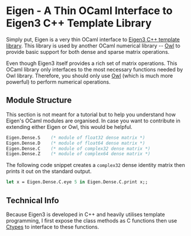 # Eigen - A Thin OCaml Interface to Eigen3 C++ Template Library
Simply put, Eigen is a very thin OCaml interface to [Eigen3 C++ template library](https://github.com/ryanrhymes/eigen). This library is used by another OCaml numerical library -- [Owl](https://github.com/ryanrhymes/owl) to provide basic support for both dense and sparse matrix operations.

Even though Eigen3 itself provides a rich set of matrix operations. This OCaml library only interfaces to the most necessary functions needed by Owl library. Therefore, you should only use [Owl](https://github.com/ryanrhymes/owl) (which is much more powerful) to perform numerical operations.

## Module Structure
This section is not meant for a tutorial but to help you understand how Eigen's OCaml modules are organised. In case you want to contribute in extending either Eigen or Owl, this would be helpful.

```ocaml
Eigen.Dense.S    (* module of float32 dense matrix *)
Eigen.Dense.D    (* module of float64 dense matrix *)
Eigen.Dense.C    (* module of complex32 dense matrix *)
Eigen.Dense.Z    (* module of complex64 dense matrix *)
```

The following code snippet creates a `complex32` dense identity matrix then prints it out on the standard output.

```ocaml
let x = Eigen.Dense.C.eye 5 in Eigen.Dense.C.print x;;
```


## Technical Info
Because Eigen3 is developed in C++ and heavily utilises template programming, I first expose the class methods as C functions then use [Ctypes](https://github.com/ocamllabs/ocaml-ctypes) to interface to these functions.
